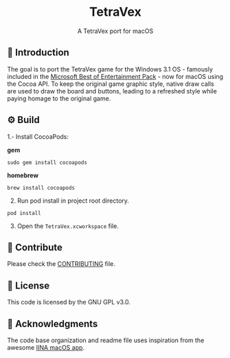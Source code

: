 <h1 align="center">TetraVex</h1>
<p align="center">A TetraVex port for macOS</p>

🙌 Introduction
---------

The goal is to port the TetraVex game for the Windows 3.1 OS - famously included in the [Microsoft Best of Entertainment Pack](https://www.youtube.com/watch?v=HRxfAJqoSgk) - now for macOS using the Cocoa API. To keep the original game graphic style, native draw calls are used to draw the board and buttons, leading to a refreshed style while paying homage to the original game.

⚙️ Build
------

1.- Install CocoaPods:

**gem**
```
sudo gem install cocoapods
```
**homebrew**
```
brew install cocoapods
```

2. Run pod install in project root directory.
```
pod install
```

3. Open the `TetraVex.xcworkspace` file.

💭 Contribute
----------

Please check the [CONTRIBUTING](CONTRIBUTING.md) file.

📔 License
-------

This code is licensed by the GNU GPL v3.0.

🎉 Acknowledgments
--------

The code base organization and readme file uses inspiration from the awesome [IINA macOS app](https://lhc70000.github.io/iina/).

